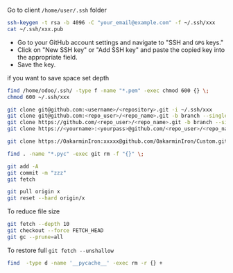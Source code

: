 Go to client    `/home/user/.ssh` folder
```bash
ssh-keygen -t rsa -b 4096 -C "your_email@example.com" -f ~/.ssh/xxx
cat ~/.ssh/xxx.pub
```
- Go to your GitHub account settings and navigate to "SSH and `GPG` keys."
- Click on "New SSH key" or "Add SSH key" and paste the copied key into the appropriate field.
- Save the key.

if you want to save space set depth
```bash
find /home/odoo/.ssh/ -type f -name "*.pem" -exec chmod 600 {} \;
chmod 600 ~/.ssh/xxx

git clone git@github.com:<username>/<repository>.git -i ~/.ssh/xxx
git clone git@github.com:<repo_user>/<repo_name>.git -b branch --single-branch --depth 1 ////Github/repo_user/repo_name
git clone https://github.com/<repo_user>/<repo_name>.git -b branch --single-branch --depth 1 ////Github/repo_user/repo_name
git clone https://<yourname>:<yourpass>@github.com/<repo_user>/<repo_name>.git -i ~/.ssh/sshkey 

git clone https://OakarminIron:xxxxx@github.com/OakarminIron/Custom.git -b 17c
```

```bash
find . -name "*.pyc" -exec git rm -f "{}" \;
```

```bash
git add -A
git commit -m "zzz"
git fetch
```

```bash
git pull origin x
git reset --hard origin/x
``` 



To reduce file size
```bash
git fetch --depth 10 
git checkout --force FETCH_HEAD 
git gc --prune=all
```
To restore full
`git fetch --unshallow`


```bash
find  -type d -name '__pycache__' -exec rm -r {} +

```